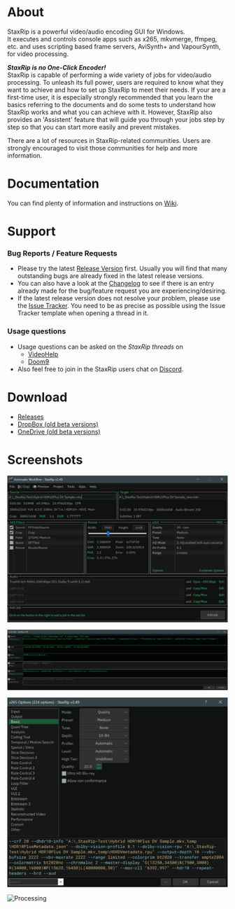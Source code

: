 # About

StaxRip is a powerful video/audio encoding GUI for Windows.  
It executes and controls console apps such as x265, mkvmerge, ffmpeg, etc. and uses scripting based frame servers, AviSynth+ and VapourSynth, for video processing.


***StaxRip is no One-Click Encoder!***  
StaxRip is capable of performing a wide variety of jobs for video/audio processing. To unleash its full power, users are required to know what they want to achieve and how to set up StaxRip to meet their needs.
If your are a first-time user, it is especially strongly recommended that you learn the basics referring to the documents and do some tests to understand how StaxRip works and what you can achieve with it. However, StaxRip also provides an 'Assistent' feature that will guide you through your jobs step by step so that you can start more easily and prevent mistakes.

There are a lot of resources in StaxRip-related communities. Users are strongly encouraged to visit those communities for help and more information.

# Documentation

You can find plenty of information and instructions on [Wiki](https://github.com/staxrip/staxrip/wiki).

# Support

### **Bug Reports / Feature Requests**
- Please try the latest [Release Version](https://github.com/staxrip/staxrip#download) first. Usually you will find that many outstanding bugs are already fixed in the latest release versions.
- You can also have a look at the [Changelog](https://github.com/staxrip/staxrip/blob/master/Changelog.md) to see if there is an entry already made for the bug/feature request you are experiencing/desiring.
- If the latest release version does not resolve your problem, please use the [Issue Tracker](https://github.com/staxrip/staxrip/issues). You need to be as precise as possible using the Issue Tracker template when opening a thread in it.

### **Usage questions**
- Usage questions can be asked on the *StaxRip threads* on
  - [VideoHelp](https://forum.videohelp.com/threads/369913-StaxRip-support-thread) 
  - [Doom9](https://forum.doom9.org/showthread.php?t=172068)
- Also feel free to join in the StaxRip users chat on [Discord](https://discord.gg/rRn7vGU).

# Download

- [Releases](https://github.com/staxrip/staxrip/releases)
- [DropBox (old beta versions)](https://www.dropbox.com/sh/4ctl2y928xkak4f/AAADEZj_hFpGQaNOdd3yqcAHa?dl=0)
- [OneDrive (old beta versions)](https://1drv.ms/u/s!ArwKS_ZUR01g0kH4d4eT_6a3GaKe?e=qbOfGS)

# Screenshots

![Main Window](https://github.com/staxrip/staxrip/blob/master/Image/Screenshots/Main.png)

![Code Edotor](https://github.com/staxrip/staxrip/blob/master/Image/Screenshots/CodeEditor.png)

![x265 Options](https://github.com/staxrip/staxrip/blob/master/Image/Screenshots/x265.png)

![Processing](https://github.com/staxrip/staxrip/blob/master/Image/Screenshots/Processing2.png)
